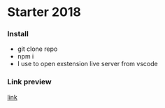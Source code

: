 # Starter 2018

### Install

* git clone repo
* npm i
* I use to open exstension live server from vscode

### Link preview

[link]()